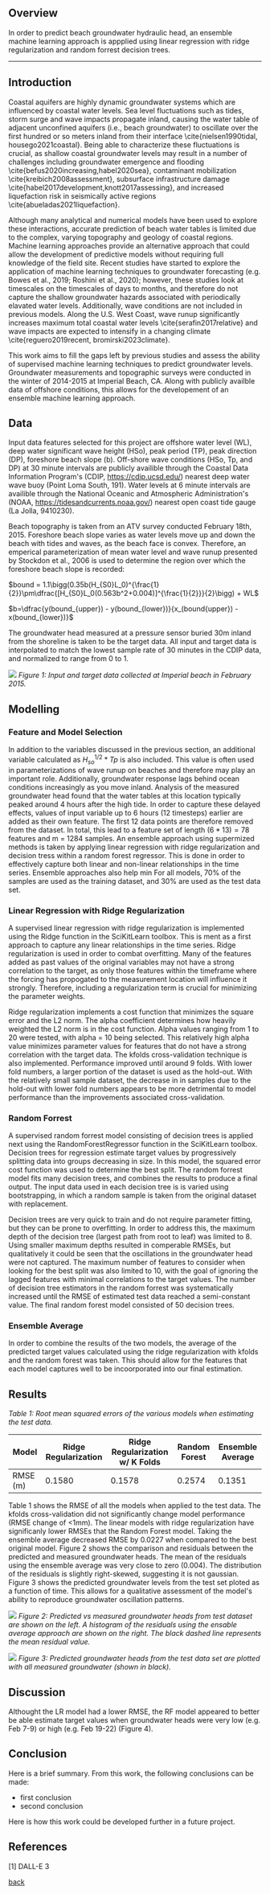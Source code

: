 ## Overview
In order to predict beach groundwater hydraulic head, an ensemble machine learning approach is appplied using linear regression with ridge regularization and random forrest decision trees. 

***

## Introduction 
Coastal aquifers are highly dynamic groundwater systems which are influenced by coastal water levels.  Sea level fluctuations such as tides, storm surge and wave impacts propagate inland, causing the water table of adjacent unconfined aquifers (i.e., beach groundwater) to oscillate over the first hundred or so meters inland from their interface \cite{nielsen1990tidal, housego2021coastal}. Being able to characterize these fluctuations is crucial, as shallow coastal groundwater levels may result in a number of challenges including groundwater emergence and flooding \cite{befus2020increasing,habel2020sea}, contaminant mobilization \cite{kreibich2008assessment}, subsurface infrastructure damage \cite{habel2017development,knott2017assessing}, and increased liquefaction risk in seismically active regions \cite{abueladas2021liquefaction}. 

Although many analytical and numerical models have been used to explore these interactions, accurate prediction of beach water tables is limited due to the complex, varying topography and geology of coastal regions. Machine learning approaches provide an alternative approach that could allow the development of predictive models without requiring full knowledge of the field site. Recent studies have started to explore the application of machine learning techniques to groundwater forecasting (e.g. Bowes et al., 2019; Roshini et al., 2020); however, these studies look at timescales on the timescales of days to months, and therefore do not capture the shallow groundwater hazards associated with periodically elavated water levels. Additionally, wave conditions are not included in previous models. Along the U.S. West Coast, wave runup significantly increases maximum total coastal water levels \cite{serafin2017relative} and wave impacts are expected to intensify in a changing climate \cite{reguero2019recent, bromirski2023climate}.

This work aims to fill the gaps left by previous studies and assess the ability of supervised machine learning techniques to predict groundwater levels. Groundwater measurements and topographic surveys were conducted in the winter of 2014-2015 at Imperial Beach, CA. Along with publicly availble data of offshore conditions, this allows for the developement of an ensemble machine learning approach.

## Data
Input data features selected for this project are offshore water level (WL), deep water significant wave height (HSo), peak period (TP), peak direction (DP), foreshore beach slope (b). Off-shore wave conditions (HSo, Tp, and DP) at 30 minute intervals are publicly availible through the Coastal Data Information Program's (CDIP, https://cdip.ucsd.edu/) nearest deep water wave buoy (Point Loma South, 191). Water levels at 6 minute intervals are availible through the National Oceanic and Atmospheric Administration's (NOAA, https://tidesandcurrents.noaa.gov/) nearest open coast tide gauge (La Jolla, 9410230). 

Beach topography is taken from an ATV survey conducted February 18th, 2015. Foreshore beach slope varies as water levels move up and down the beach with tides and waves, as the beach face is convex. Therefore, an emperical parameterization of mean water level and wave runup presented by Stockdon et al., 2006 is used to determine the region over which the foreshore beach slope is recorded:

$`bound = 1.1\bigg(0.35b(H_{S0}L_0)^{\frac{1}{2}}\pm\dfrac{[H_{S0}L_0(0.563b^2+0.004)]^{\frac{1}{2}}}{2}\bigg) + WL`$

$`b=\dfrac{y(bound_{upper}) - y(bound_{lower})}{x_(bound{upper}) - x(bound_{lower})}`$

The groundwater head measured at a pressure sensor buried 30m inland from the shoreline is taken to be the target data. All input and target data is interpolated to match the lowest sample rate of 30 minutes in the CDIP data, and normalized to range from 0 to 1.

![](assets/IMG/DataIn.png)
*Figure 1: Input and target data collected at Imperial beach in February 2015.*



## Modelling
### Feature and Model Selection
In addition to the variables discussed in the previous section, an additional variable calculated as $H_{so}^{1/2}*Tp$ is also included. This value is often used in parameterizations of wave runup on beaches and therefore may play an important role. Additionally, groundwater response lags behind ocean conditions increasingly as you move inland. Analysis of the measured groundwater head found that the water tables at this location typically peaked around 4 hours after the high tide. In order to capture these delayed effects, values of input variable up to 6 hours (12 timesteps) earlier are added as their own feature. The first 12 data points are therefore removed from the dataset. In total, this lead to a feature set of length $(6 * 13) = 78$ features and m = 1284 samples. An ensemble approach using supermized methods is taken by applying linear regression with ridge regularization and decision tress within a random forest regressor. This is done in order to effectively capture both linear and non-linear relationships in the time series. Ensemble approaches also help min For all models, 70% of the samples are used as the training dataset, and 30% are used as the test data set.

### Linear Regression with Ridge Regularization
A supervised linear regression with ridge regularization is implemented using the Ridge function in the SciKitLearn toolbox. This is ment as a first approach to capture any linear relationships in the time series. Ridge regularization is used in order to combat overfitting. Many of the features added as past values of the original variables may not have a strong correlation to the target, as only those features within the timeframe where the forcing has propogated to the measurement location will influence it strongly. Therefore, including a regularization term is crucial for minimizing the parameter weights. 

Ridge regularization implements a cost function that minimizes the square error and the L2 norm. The alpha coefficient determines how heavily weighted the L2 norm is in the cost function. Alpha values ranging from 1 to 20 were tested, with alpha = 10 being selected. This relatively high alpha value minimizes parameter values for features that do not have a strong correlation with the target data. The kfolds cross-validation technique is also implemented. Performance improved until around 9 folds. With lower fold numbers, a larger portion of the dataset is used as the hold-out. With the relatively small sample dataset, the decrease in in samples due to the hold-out with lower fold numbers appears to be more detrimental to model performance than the improvements associated cross-validation.

### Random Forrest 
A supervised random forrest model consisting of decision trees is applied next using the RandomForestRegressor function in the SciKitLearn toolbox. Decision trees for regression estimate target values by progressively splitting data into groups decreasing in size. In this model, the squared error cost function was used to determine the best split. The random forrest model fits many decision trees, and combines the results to produce a final output. The input data used in each decision tree is is varied using bootstrapping, in which a random sample is taken from the original dataset with replacement.

Decision trees are very quick to train and do not require parameter fitting, but they can be prone to overfitting. In order to address this, the maximum depth of the decision tree (largest path from root to leaf) was limited to 8. Using smaller maximum depths resulted in comperable RMSEs, but qualitatively it could be seen that the oscillations in the groundwater head were not captured. The maximum number of features to consider when looking for the best split was also limited to 10, with the goal of ignoring the lagged features with minimal correlations to the target values. The number of decision tree estimators in the random forrest was systematically increased until the RMSE of estimated test data reached a semi-constant value. The final random forest model consisted of 50 decision trees.

### Ensemble Average
In order to combine the results of the two models, the average of the predicted target values calculated using the ridge regularization with kfolds and the random forest was taken. This should allow for the features that each model captures well to be incoorporated into our final estimation.

## Results
*Table 1: Root mean squared errors of the various models when estimating the test data.*

| Model    | Ridge Regularization | Ridge Regularization w/ K Folds | Random Forest | Ensemble Average |
| -------- | -------------------- | ------------------------------- | ------------- | ---------------- |
| RMSE (m) |         0.1580       |             0.1578              |    0.2574     |      0.1351      |


Table 1 shows the RMSE of all the models when applied to the test data. The kfolds cross-validation did not significantly change model performance (RMSE change of <1mm). The linear models with ridge regularization have significanly lower RMSEs that the Random Forest model. Taking the ensemble average decreased RMSE by 0.0227 when compared to the best original model. Figure 2 shows the comparison and residuals between the predicted and measured groundwater heads. The mean of the residuals using the ensemble average was very close to zero (0.004). The distribution of the residuals is slightly right-skewed, suggesting it is not gaussian. Figure 3 shows the predicted groundwater levels from the test set ploted as a function of time. This allows for a qualitative assessment of the model's ability to reproduce groundwater oscillation patterns.


![](assets/IMG/results_scatter.png)
*Figure 2: Predicted vs measured groundwater heads from test dataset are shown on the left. A histogram of the residuals using the ensable average approach are shown on the right. The black dashed line represents the mean residual value.*

![](assets/IMG/results_tseries.png)
*Figure 3: Predicted groundwater heads from the test data set are plotted with all measured groundwater (shown in black).*


## Discussion
Althought the LR model had a lower RMSE, the RF model appeared to better be able estimate target values when groundwater heads were very low (e.g. Feb 7-9) or high (e.g. Feb 19-22) (Figure 4).

## Conclusion

Here is a brief summary. From this work, the following conclusions can be made:
* first conclusion
* second conclusion

Here is how this work could be developed further in a future project.

## References
[1] DALL-E 3

[back](./)
